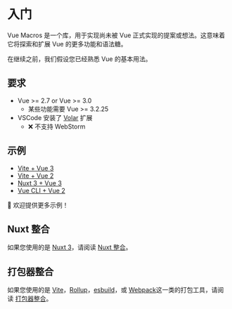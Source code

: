 # 入门

Vue Macros 是一个库，用于实现尚未被 Vue 正式实现的提案或想法。这意味着它将探索和扩展 Vue 的更多功能和语法糖。

在继续之前，我们假设您已经熟悉 Vue 的基本用法。

## 要求

- Vue >= 2.7 or Vue >= 3.0
  - 某些功能需要 Vue >= 3.2.25
- VSCode 安装了 [Volar](https://marketplace.visualstudio.com/items?itemName=Vue.volar) 扩展
  - ❌ 不支持 WebStorm

## 示例

- [Vite + Vue 3](https://github.com/sxzz/unplugin-vue-macros/tree/main/playground/vue3)
- [Vite + Vue 2](https://github.com/sxzz/unplugin-vue-macros/tree/main/playground/vue2)
- [Nuxt 3 + Vue 3](https://github.com/vue-macros/nuxt)
- [Vue CLI + Vue 2](https://github.com/vue-macros/vue2-vue-cli)

🌟 欢迎提供更多示例！

## Nuxt 整合

如果您使用的是 [Nuxt 3](https://nuxt.com/)，请阅读 [Nuxt 整合](./nuxt-integration.md)。

## 打包器整合

如果您使用的是 [Vite](https://vitejs.dev/)，[Rollup](https://rollupjs.org/)，[esbuild](https://esbuild.github.io/)，或 [Webpack](https://webpack.js.org/)这一类的打包工具，请阅读 [打包器整合](./bundler-integration.md)。
